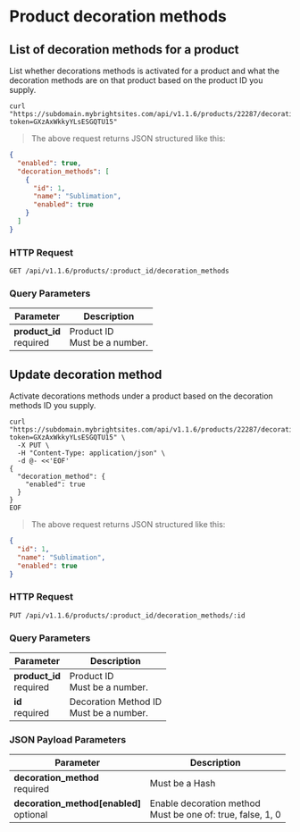 #  Product decoration methods

## List of decoration methods for a product

List whether decorations methods is activated for a product and what the decoration methods are on that product based on the product ID you supply.

```shell
curl "https://subdomain.mybrightsites.com/api/v1.1.6/products/22287/decoration_methods?token=GXzAxWkkyYLsESGQTU15"
```

> The above request returns JSON structured like this:

```json
{
  "enabled": true,
  "decoration_methods": [
    {
      "id": 1,
      "name": "Sublimation",
      "enabled": true
    }
  ]
}
```

### HTTP Request

`GET /api/v1.1.6/products/:product_id/decoration_methods`

### Query Parameters

Parameter | Description
--------- | -----------
<div><strong>product_id </strong></div><div> required </div> | <div>Product ID</div><div> Must be a number. </div>


## Update decoration method

Activate decorations methods under a product based on the decoration methods ID you supply.

```shell
curl "https://subdomain.mybrightsites.com/api/v1.1.6/products/22287/decoration_methods/1?token=GXzAxWkkyYLsESGQTU15" \
  -X PUT \
  -H "Content-Type: application/json" \
  -d @- <<'EOF'
{
  "decoration_method": {
    "enabled": true
  }
}
EOF
```

> The above request returns JSON structured like this:

```json
{
  "id": 1,
  "name": "Sublimation",
  "enabled": true
}
```

### HTTP Request

`PUT /api/v1.1.6/products/:product_id/decoration_methods/:id`

### Query Parameters

Parameter | Description
--------- | -----------
<div><strong>product_id </strong></div><div> required </div> | <div>Product ID</div><div> Must be a number. </div>
<div><strong>id </strong></div><div> required </div> | <div>Decoration Method ID</div><div> Must be a number. </div>

### JSON Payload Parameters

Parameter | Description
--------- | -----------
<div><strong>decoration_method </strong></div><div> required </div> | <div> Must be a Hash </div>
<div><strong>decoration_method[enabled] </strong></div><div> optional </div> | <div>Enable decoration method</div><div> Must be one of: true, false, 1, 0 </div>
